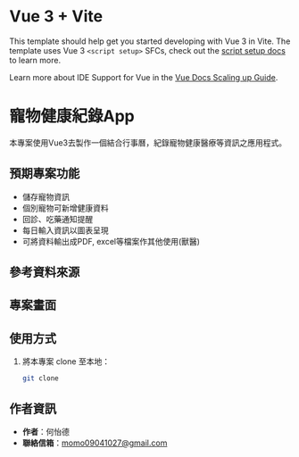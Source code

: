 # Vue 3 + Vite

This template should help get you started developing with Vue 3 in Vite. The template uses Vue 3 `<script setup>` SFCs, check out the [script setup docs](https://v3.vuejs.org/api/sfc-script-setup.html#sfc-script-setup) to learn more.

Learn more about IDE Support for Vue in the [Vue Docs Scaling up Guide](https://vuejs.org/guide/scaling-up/tooling.html#ide-support).


#  寵物健康紀錄App

本專案使用Vue3去製作一個結合行事曆，紀錄寵物健康醫療等資訊之應用程式。

##  預期專案功能

- 儲存寵物資訊
- 個別寵物可新增健康資料
- 回診、吃藥通知提醒
- 每日輸入資訊以圖表呈現
- 可將資料輸出成PDF, excel等檔案作其他使用(獸醫)



##  參考資料來源
<!-- 
- **中央氣象局（CWA）開放資料平台**
  - API: [https://opendata.cwa.gov.tw/](https://opendata.cwa.gov.tw/)
  - 使用資料集：`F-C0032-005`（36小時天氣預報）
- **Campground Information for the Whole of Taiwan**
  - CSV: [https://data.gov.tw/en/datasets/132066](https://data.gov.tw/en/datasets/132066)
- **林業保育署自然步道基本資料 農業資料開放平台**
  - JSON: [https://data.moa.gov.tw/open_search.aspx?id=D51](https://data.moa.gov.tw/open_search.aspx?id=D51) -->

## 專案畫面


##  使用方式

1. 將本專案 clone 至本地：
   ```bash
   git clone 

##  作者資訊
- **作者**：何怡德
- **聯絡信箱**：momo09041027@gmail.com

